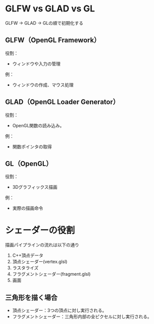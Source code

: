 # GLFW vs GLAD vs GL
GLFW -> GLAD -> GLの順で初期化する

## GLFW（OpenGL Framework）
役割：
- ウィンドウや入力の管理

例：
- ウィンドウの作成、マウス処理

## GLAD（OpenGL Loader Generator）
役割：
- OpenGL関数の読み込み。

例：
- 関数ポインタの取得

## GL（OpenGL）
役割：
- 3Dグラフィックス描画

例：
- 実際の描画命令

# シェーダーの役割
描画パイプラインの流れは以下の通り
1. C++頂点データ
1. 頂点シェーダー(vertex.glsl)
1. ラスタライズ
1. フラグメントシェーダー(fragment.glsl)
1. 画面

## 三角形を描く場合
- 頂点シェーダー：3つの頂点に対し実行される。
- フラグメントシェーダー：三角形内部の全ピクセルに対し実行される。

